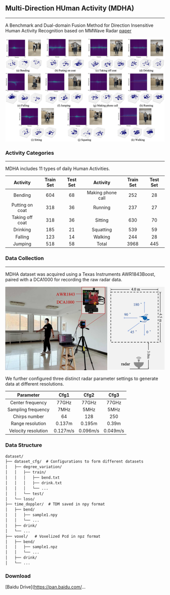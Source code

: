 ## Multi-Direction HUman Activity (MDHA)

---
A Benchmark and Dual-domain Fusion Method for Direction Insensitive Human Activity Recognition based on MMWave Radar [paper]()

<div style="text-align: center;">
  <img src="./imgs/dataset_samples.png" alt="Alt text" width="1000">
</div>

### Activity Categories

---
MDHA includes 11 types of daily Human Activities.

|     Activity      |  Train Set  |  Test Set  |      Activity       |  Train Set  |  Test Set  |
|:-----------------:|:-----------:|:----------:|:-------------------:|:-----------:|:----------:|
|      Bending      |     604     |     68     |  Making phone call  |     252     |     28     |           
|  Putting on coat  |     318     |     36     |       Running       |     237     |     27     |
|  Taking off coat  |     318     |     36     |       Sitting       |     630     |     70     |
|     Drinking      |     185     |     21     |      Squatting      |     539     |     59     |
|      Falling      |     123     |     14     |       Walking       |     244     |     28     |
|      Jumping      |     518     |     58     |        Total        |    3968     |    445     |


### Data Collection

---
MDHA dataset was acquired using a Texas Instruments
AWR1843Boost, paired with a DCA1000 for recording the raw radar data.

<img src="./imgs/setup.png" alt="Alt text" width="800">


We further configured three distinct radar parameter settings to generate data at different resolutions.

|      Parameter      |   Cfg1   |   Cfg2   |   Cfg3   |
|:-------------------:|:--------:|:--------:|:--------:|
|  Center frequency   |  77GHz   |  77GHz   |  77GHz   |
| Sampling frequency  |   7MHz   |   5MHz   |   5MHz   |
|    Chirps number    |    64    |   128    |   250    |
|  Range resolution   |  0.137m  |  0.195m  |  0.39m   |
| Velocity resolution | 0.127m/s | 0.096m/s | 0.049m/s |


### Data Structure
```markdown
dataset/
├── dataset_cfg/  # Configurations to form different datasets  
│   ├── degree_variation/  
│   │   ├── train/
│   │   │   ├── bend.txt
│   │   │   ├── drink.txt
│   │   │   └── ...
│   │   └── test/  
│   └── loso/  
├── time_doppler/  # TDM saved in npy format
│   ├── bend/  
│   │   ├── sample1.npy
│   │   └── ...
│   ├── drink/ 
│   └── ...
├── voxel/   # Voxelized Pcd in npz format
│   ├── bend/  
│   │   ├── sample1.npz
│   │   └── ...
│   ├── drink/ 
│   └── ...
```

### Download
[Baidu Drive](https://pan.baidu.com/...
